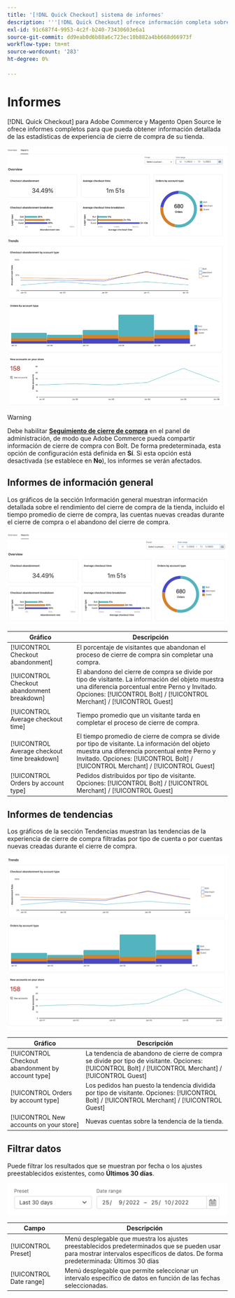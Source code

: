 ```yaml
---
title: '[!DNL Quick Checkout] sistema de informes'
description: '''[!DNL Quick Checkout] ofrece información completa sobre los informes."'
exl-id: 91c687f4-9953-4c2f-b240-73430603e6a1
source-git-commit: dd9eab0d6b88a6c723ec10b882a4bb668d66973f
workflow-type: tm+mt
source-wordcount: '283'
ht-degree: 0%

---
```


# Informes

[!DNL Quick Checkout] para Adobe Commerce y Magento Open Source le ofrece informes completos para que pueda obtener información detallada de las estadísticas de experiencia de cierre de compra de su tienda.

![Vista Informes](assets/reports-view-big-checkout.png)

>[!WARNING]
>
> Debe habilitar [**Seguimiento de cierre de compra**](../quick-checkout/settings-quick-checkout.md) en el panel de administración, de modo que Adobe Commerce pueda compartir información de cierre de compra con Bolt. De forma predeterminada, esta opción de configuración está definida en **Sí**. Si esta opción está desactivada (se establece en **No**), los informes se verán afectados.

## Informes de información general

Los gráficos de la sección Información general muestran información detallada sobre el rendimiento del cierre de compra de la tienda, incluido el tiempo promedio de cierre de compra, las cuentas nuevas creadas durante el cierre de compra o el abandono del cierre de compra.

![Resumen de los informes](assets/overview-report-checkout.png)

| Gráfico | Descripción |
|---|---|
| [!UICONTROL Checkout abandonment] | El porcentaje de visitantes que abandonan el proceso de cierre de compra sin completar una compra. |
| [!UICONTROL Checkout abandonment breakdown] | El abandono del cierre de compra se divide por tipo de visitante. La información del objeto muestra una diferencia porcentual entre Perno y Invitado. Opciones: [!UICONTROL Bolt] / [!UICONTROL Merchant] / [!UICONTROL Guest] |
| [!UICONTROL Average checkout time] | Tiempo promedio que un visitante tarda en completar el proceso de cierre de compra. |
| [!UICONTROL Average checkout time breakdown] | El tiempo promedio de cierre de compra se divide por tipo de visitante. La información del objeto muestra una diferencia porcentual entre Perno y Invitado. Opciones: [!UICONTROL Bolt] / [!UICONTROL Merchant] / [!UICONTROL Guest] |
| [!UICONTROL Orders by account type] | Pedidos distribuidos por tipo de visitante. Opciones: [!UICONTROL Bolt] / [!UICONTROL Merchant] / [!UICONTROL Guest] |

## Informes de tendencias

Los gráficos de la sección Tendencias muestran las tendencias de la experiencia de cierre de compra filtradas por tipo de cuenta o por cuentas nuevas creadas durante el cierre de compra.

![Tendencias de los informes](assets/trends-report-checkout.png)

| Gráfico | Descripción |
|---|---|
| [!UICONTROL Checkout abandonment by account type] | La tendencia de abandono de cierre de compra se divide por tipo de visitante. Opciones: [!UICONTROL Bolt] / [!UICONTROL Merchant] / [!UICONTROL Guest] |
| [!UICONTROL Orders by account type] | Los pedidos han puesto la tendencia dividida por tipo de visitante. Opciones: [!UICONTROL Bolt] / [!UICONTROL Merchant] / [!UICONTROL Guest] |
| [!UICONTROL New accounts on your store] | Nuevas cuentas sobre la tendencia de la tienda. |

## Filtrar datos

Puede filtrar los resultados que se muestran por fecha o los ajustes preestablecidos existentes, como **Últimos 30 días**.

![Vista de filtro](assets/filter-view.png)

| Campo | Descripción |
|---|---|
| [!UICONTROL Preset] | Menú desplegable que muestra los ajustes preestablecidos predeterminados que se pueden usar para mostrar intervalos específicos de datos. De forma predeterminada: Últimos 30 días |
| [!UICONTROL Date range] | Menú desplegable que permite seleccionar un intervalo específico de datos en función de las fechas seleccionadas. |
